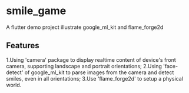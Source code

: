 # smile_game

A flutter demo project illustrate google_ml_kit and flame_forge2d

## Features
1.Using 'camera' package to display realtime content of device's front camera, supporting landscape and portrait orientations;
2.Using 'face-detect' of google_ml_kit to parse images from the camera and detect smiles, even in all orientations;
3.Use 'flame_forge2d' to setup a physical world.

